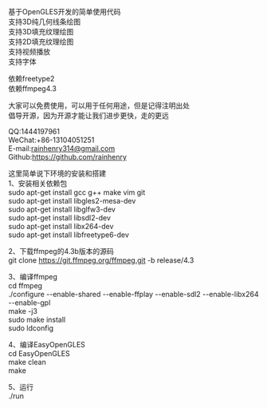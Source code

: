 基于OpenGLES开发的简单使用代码  
支持3D纯几何线条绘图  
支持3D填充纹理绘图  
支持2D填充纹理绘图  
支持视频播放  
支持字体

依赖freetype2  
依赖ffmpeg4.3  


大家可以免费使用，可以用于任何用途，但是记得注明出处  
倡导开源，因为开源才能让我们进步更快，走的更远

QQ:1444197961  
WeChat:+86-13104051251  
E-mail:rainhenry314@gmail.com  
Github:https://github.com/rainhenry  

这里简单说下环境的安装和搭建  
1、安装相关依赖包  
sudo apt-get install gcc g++ make vim git  
sudo apt-get install libgles2-mesa-dev  
sudo apt-get install libglfw3-dev  
sudo apt-get install libsdl2-dev  
sudo apt-get install libx264-dev  
sudo apt-get install libfreetype6-dev  

2、下载ffmpeg的4.3b版本的源码  
git clone https://git.ffmpeg.org/ffmpeg.git -b release/4.3

3、编译ffmpeg  
cd ffmpeg  
./configure --enable-shared --enable-ffplay --enable-sdl2 --enable-libx264 --enable-gpl  
make -j3  
sudo make install  
sudo ldconfig  

4、编译EasyOpenGLES  
cd EasyOpenGLES  
make clean  
make  

5、运行  
./run



